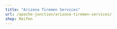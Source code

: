 ```yaml
---
title: "Arizona Tiremen Services"
url: /apache-junction/arizona-tiremen-services/
shop: Reifen
---
```

